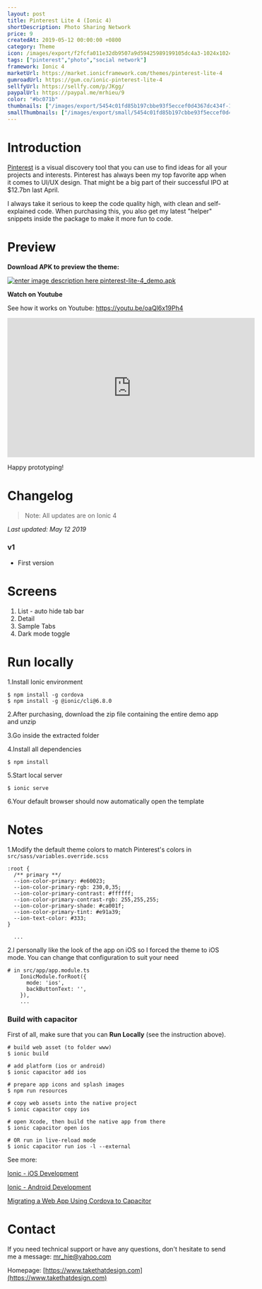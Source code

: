 ```yaml
---
layout: post
title: Pinterest Lite 4 (Ionic 4)
shortDescription: Photo Sharing Network 
price: 9
createdAt: 2019-05-12 00:00:00 +0800
category: Theme
icon: /images/export/f2fcfa011e32db9507a9d59425989199105dc4a3-1024x1024.jpg
tags: ["pinterest","photo","social network"]
framework: Ionic 4
marketUrl: https://market.ionicframework.com/themes/pinterest-lite-4
gumroadUrl: https://gum.co/ionic-pinterest-lite-4
sellfyUrl: https://sellfy.com/p/JKgg/
paypalUrl: https://paypal.me/mrhieu/9
color: "#bc071b"
thumbnails: ["/images/export/5454c01fd85b197cbbe93f5eccef0d4367dc434f-1242x2208.jpg","/images/export/a5161ee07c974ddff2ac190ab574dbd7e818c5a5-1242x2208.jpg","/images/export/f51acbe24c6b76d9909cbcec739b7fe85420f48b-1242x2208.jpg","/images/export/c4eccefb8415ac12873f6810011823f47df14c68-1242x2208.jpg","/images/export/85aa890653dc1f4b97bf995bd79208d778fab8fd-1242x2208.jpg"]
smallThumbnails: ["/images/export/small/5454c01fd85b197cbbe93f5eccef0d4367dc434f-1242x2208.jpg","/images/export/small/a5161ee07c974ddff2ac190ab574dbd7e818c5a5-1242x2208.jpg","/images/export/small/f51acbe24c6b76d9909cbcec739b7fe85420f48b-1242x2208.jpg"]
---
```


# Introduction

[Pinterest](http://www.pinterest.com/) is a visual discovery tool that you can use to find ideas for all your projects and interests. Pinterest has always been my top favorite app when it comes to UI/UX design. That might be a big part of their successful IPO at $12.7bn last April.

I always take it serious to keep the code quality high, with clean and self-explained code. When purchasing this, you also get my latest "helper" snippets inside the package to make it more fun to code.

# Preview



**Download APK to preview the theme:** 

[![enter image description here](https://lh3.googleusercontent.com/MIkXV-iIhrxPG5tZn8QTglczrISwLwebr8QmCKcJFN6NL0eNLf5GqWltrefAZwzAwh2r4RPk=w96-h96-e365)
pinterest-lite-4_demo.apk](http://bit.ly/2VxMN7i)


**Watch on Youtube**

See how it works on Youtube: https://youtu.be/oaQl6x19Ph4

<iframe width="560" height="315" src="https://www.youtube.com/embed/oaQl6x19Ph4" frameborder="0" allow="accelerometer; autoplay; encrypted-media; gyroscope; picture-in-picture" allowfullscreen></iframe>


Happy prototyping!


# Changelog

> Note: All updates are on Ionic 4

*Last updated: May 12 2019*

### v1

* First version


# Screens

1. List - auto hide tab bar
2. Detail
3. Sample Tabs
4. Dark mode toggle

# Run locally
1.Install Ionic environment

```
$ npm install -g cordova
$ npm install -g @ionic/cli@6.8.0
```

2.After purchasing, download the zip file containing the entire demo app and unzip

3.Go inside the extracted folder

4.Install all dependencies

```
$ npm install
```

5.Start local server
```
$ ionic serve
```

6.Your default browser should now automatically open the template


# Notes

1.Modify the default theme colors to match Pinterest's colors in `src/sass/variables.override.scss`
```
:root {
  /** primary **/
  --ion-color-primary: #e60023;
  --ion-color-primary-rgb: 230,0,35;
  --ion-color-primary-contrast: #ffffff;
  --ion-color-primary-contrast-rgb: 255,255,255;
  --ion-color-primary-shade: #ca001f;
  --ion-color-primary-tint: #e91a39;
  --ion-text-color: #333;
}

  ...
```
2.I personally like the look of the app on iOS so I forced the theme to iOS mode. You can change that configuration to suit your need

```
# in src/app/app.module.ts
    IonicModule.forRoot({
      mode: 'ios',
      backButtonText: '',
    }),
    ...
```

### Build with capacitor

First of all, make sure that you can **Run Locally** (see the instruction above).

```
# build web asset (to folder www)
$ ionic build

# add platform (ios or android)
$ ionic capacitor add ios

# prepare app icons and splash images
$ npm run resources

# copy web assets into the native project
$ ionic capacitor copy ios

# open Xcode, then build the native app from there
$ ionic capacitor open ios

# OR run in live-reload mode
$ ionic capacitor run ios -l --external
```

See more: 

[Ionic - iOS Development](https://ionicframework.com/docs/building/ios)

[Ionic - Android Development](https://ionicframework.com/docs/building/android)

[Migrating a Web App Using Cordova to Capacitor](https://capacitor.ionicframework.com/docs/cordova/migrating-from-cordova-to-capacitor/)

# Contact
If you need technical support or have any questions, don't hesitate to send me a message: [mr_hie@yahoo.com](mailto:mr_hie@yahoo.com)

Homepage: [https://www.takethatdesign.com](https://www.takethatdesign.com)
